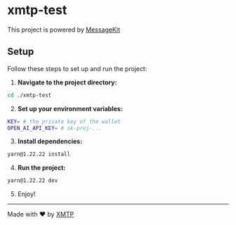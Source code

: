 # xmtp-test

This project is powered by [MessageKit](https://messagekit.ephemerahq.com/) 

## Setup

Follow these steps to set up and run the project:

1. **Navigate to the project directory:**

```sh
cd ./xmtp-test
```

2. **Set up your environment variables:**

```sh
KEY= # the private key of the wallet
OPEN_AI_API_KEY= # sk-proj-...
```

3. **Install dependencies:**

```sh
yarn@1.22.22 install
```

4. **Run the project:**

```sh
yarn@1.22.22 dev
```

5. Enjoy!
---
Made with ❤️ by [XMTP](https://xmtp.org)